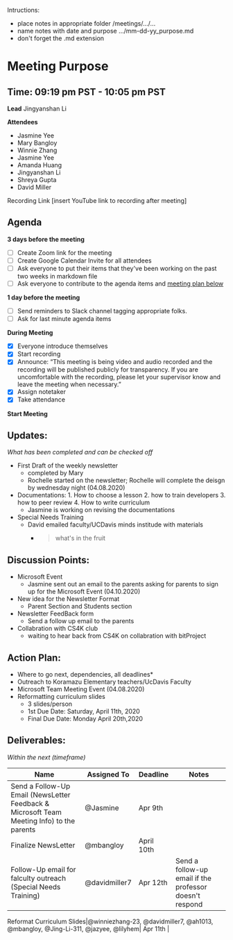 Intructions:
* place notes in appropriate folder /meetings/.../...
* name notes with date and purpose .../mm-dd-yy_purpose.md
* don't forget the .md extension

# Meeting Purpose
## Time: 09:19 pm PST - 10:05 pm PST 

**Lead**
Jingyanshan Li

**Attendees**
* Jasmine Yee  
* Mary Bangloy 
* Winnie Zhang 
* Jasmine Yee 
* Amanda Huang 
* Jingyanshan Li 
* Shreya Gupta 
* David Miller

Recording Link
[insert YouTube link to recording after meeting]

## Agenda
**3 days before the meeting**
- [ ] Create Zoom link for the meeting
- [ ] Create Google Calendar Invite for all attendees
- [ ] Ask everyone to put their items that they've been working on the past two weeks in markdown file
- [ ] Ask everyone to contribute to the agenda items and [meeting plan below](https://github.com/shreyagupta98/people/blob/master/meeting_template.md#updates)

**1 day before the meeting**
- [ ] Send reminders to Slack channel tagging appropriate folks. 
- [ ] Ask for last minute agenda items

**During Meeting**
- [x] Everyone introduce themselves
- [x] Start recording
- [x] Announce:
“This meeting is being video and audio recorded and the recording will be published publicly for transparency. If you are uncomfortable with the recording, please let your supervisor know and leave the meeting when necessary.”
- [x] Assign notetaker
- [x] Take attendance

**Start Meeting**

## Updates:
*What has been completed and can be checked off*

* First Draft of the weekly newsletter
  * completed by Mary 
  * Rochelle started on the newsletter; Rochelle will complete the deisgn by wednesday night (04.08.2020) 
* Documentations: 1. How to choose a lesson 2. how to train developers 3. how to peer review 4. How to write curriculum 
  * Jasmine is working on revising the documentations 
* Special Needs Training
  * David emailed faculty/UCDavis minds institude with materials 
    * > what's in the fruit
    
## Discussion Points:
* Microsoft Event 
  * Jasmine sent out an email to the parents asking for parents to sign up for the Microsoft Event (04.10.2020) 
* New idea for the Newsletter Format 
  * Parent Section and Students section 
* Newsletter FeedBack form 
  * Send a follow up email to the parents 
* Collabration with CS4K club 
  * waiting to hear back from CS4K on collabration with bitProject  


## Action Plan:
* Where to go next, dependencies, all deadlines*
* Outreach to Koramazu Elementary teachers/UcDavis Faculty
* Microsoft Team Meeting Event (04.08.2020) 
* Reformatting curriculum slides 
  * 3 slides/person 
  * 1st Due Date: Saturday, April 11th, 2020 
  * Final Due Date: Monday April 20th,2020 

## Deliverables:
*Within the next (timeframe)*

Name  | Assigned To | Deadline | Notes
------|-------------|----------|------
Send a Follow-Up Email (NewsLetter Feedback & Microsoft Team Meeting Info) to the parents| @Jasmine | Apr 9th | 
Finalize NewsLetter | @mbangloy | April 10th | 
Follow-Up email for falculty outreach (Special Needs Training) | @davidmiller7 | Apr 12th | Send a follow-up email if the professor doesn't respond

Reformat Curriculum Slides|@winniezhang-23, @davidmiller7, @ah1013, @mbangloy, @Jing-Li-311, @jazyee, @lilyhem| Apr 11th |
